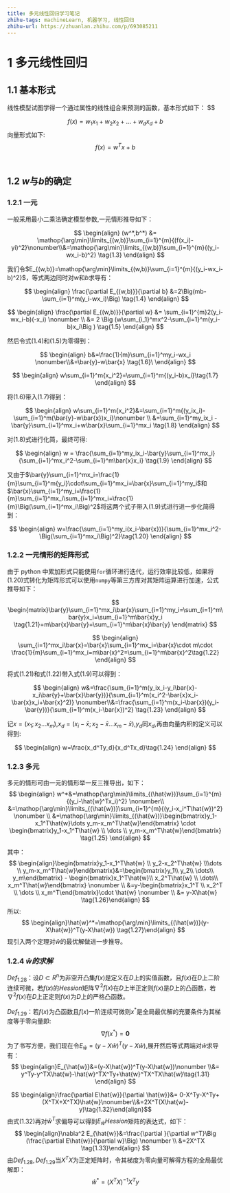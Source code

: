 ```yaml
---
title: 多元线性回归学习笔记
zhihu-tags: machineLearn, 机器学习, 线性回归
zhihu-url: https://zhuanlan.zhihu.com/p/693085211
---
```

# 1 多元线性回归

## 1.1 基本形式

线性模型试图学得一个通过属性的线性组合来预测的函数，基本形式如下：
$$

$$
f(x)=w_1x_1+w_2x_2+...+w_dx_d+b \tag{1.1}$$
向量形式如下:
$$f(x)=w^{T}x+b \tag{1.2}$$​

## 1.2 $w$与$b$的确定

### 1.2.1 一元

一般采用最小二乘法确定模型参数,一元情形推导如下：

$$
\begin{align}
 (w^*,b^*) &= \mathop{\arg\min}\limits_{(w,b)}\sum_{i=1}^{m}{(f(x_i)-yi)^2}\nonumber\\&=\mathop{\arg\min}\limits_{(w,b)}\sum_{i=1}^{m}{(y_i-wx_i-b)^2} \tag{1.3}
\end{align}
$$

我们令$E_{(w,b)}=\mathop{\arg\min}\limits_{(w,b)}\sum_{i=1}^{m}{(y_i-wx_i-b)^2}$，等式两边同时对$w$和$b$求导有：

$$
\begin{align}
  \frac{\partial E_{(w,b)}}{\partial b} &=2\Big(mb- \sum_{i=1}^m(y_i-wx_i)\Big) \tag{1.4}
\end{align}
$$

$$
\begin{align}
\frac{\partial E_{(w,b)}}{\partial w} &= \sum_{i=1}^{m}2(y_i-wx_i-b)(-x_i) \nonumber \\ &= 2 \Big (w\sum_{i_1}^mx^2-\sum_{i=1}^m(y_i-b)x_i\Big ) \tag{1.5}
\end{align}
$$

然后令式(1.4)和(1.5)为零得到：

$$
\begin{align}
  b&=\frac{1}{m}\sum_{i=1}^my_i-wx_i \nonumber\\&=\bar{y}-w\bar{x} \tag{1.6}\
\end{align}
$$

$$
\begin{align}
w\sum_{i=1}^m{x_i^2}=\sum_{i=1}^m{(y_i-b)x_i}\tag{1.7}
\end{align}
$$

将(1.6)带入(1.7)得到：

$$
\begin{align}
  w\sum_{i=1}^m{x_i^2}&=\sum_{i=1}^m{(y_ix_i)-\sum_{i=1}^m(\bar{y}-w\bar{x})x_i}\nonumber \\ &=\sum_{i=1}^my_ix_i - \bar{y}\sum_{i=1}^mx_i+w\bar{x}\sum_{i=1}^mx_i \tag{1.8}
\end{align}
$$

对(1.8)式进行化简，最终可得:

$$
\begin{align}
  w = \frac{\sum_{i=1}^my_ix_i-\bar{y}\sum_{i=1}^mx_i}{\sum_{i=1}^mx_i^2-\sum_{i=1}^m\bar{x}x_i} \tag{1.9}
\end{align}
$$

又由于$\bar{y}\sum_{i=1}^mx_i=\frac{1}{m}\sum_{i=1}^m{y_i}\cdot\sum_{i=1}^mx_i=\bar{x}\sum_{i=1}^my_i$和$\bar{x}\sum_{i=1}^my_i=\frac{1}{m}\sum_{i=1}^mx_i\sum_{i=1}^mx_i=\frac{1}{m}\Big(\sum_{i=1}^mx_i\Big)^2$将这两个式子带入(1.9)式进行进一步化简得到：

$$
\begin{align}
  w=\frac{\sum_{i=1}^my_i(x_i-\bar{x})}{\sum_{i=1}^mx_i^2-\Big(\sum_{i=1}^mx_i\Big)^2}\tag{1.20}
\end{align}
$$

### 1.2.2 一元情形的矩阵形式

由于 python 中累加形式只能使用`for`循环进行迭代，运行效率比较低，如果将(1.20)式转化为矩阵形式可以使用`numpy`等第三方库对其矩阵运算进行加速，公式推导如下：

$$
\begin{matrix}\bar{y}\sum_{i=1}^mx_i\bar{x}\sum_{i=1}^my_i=\sum_{i=1}^m\bar{y}x_i=\sum_{i=1}^m\bar{x}y_i \tag{1.21}=m\bar{x}\bar{y}=\sum_{i=1}^m\bar{x}\bar{y}
\end{matrix}
$$

$$
\begin{align}
  \sum_{i=1}^mx_i\bar{x}=\bar{x}\sum_{i=1}^mx_i=\bar{x}\cdot m\cdot \frac{1}{m}\sum_{i=1}^mx_i=m\bar{x}^2=\sum_{i=1}^m\bar{x}^2\tag{1.22}
\end{align}
$$

将式(1.21)和式(1.22)带入式(1.9)可以得到：

$$
\begin{align}
  w&=\frac{\sum_{i=1}^m(y_ix_i-y_i\bar{x}-x_i\bar{y}+\bar{x}\bar{y})}{\sum_{i=1}^m(x_i^2-\bar{x}x_i-\bar{x}x_i+\bar{x}^2)} \nonumber\\&=\frac{\sum_{i=1}^m(x_i-\bar{x})(y_i-\bar{y})}{\sum_{i=1}^m(x_i-\bar{x})^2} \tag{1.23}
\end{align}
$$

记$x=(x_1;x_2...x_m)$,$x_d=(x_i-\bar{x};x_2-\bar{x}...x_m-\bar{x})$,$y_d$同$x_d$,再由向量内积的定义可以得到:

$$
\begin{align}
  w=\frac{x_d^Ty_d}{x_d^Tx_d}\tag{1.24}
\end{align}
$$

### 1.2.3 多元
多元的情形可由一元的情形举一反三推导出，如下：
$$
\begin{align}
w^*&=\mathop{\arg\min}\limits_{(\hat{w})}\sum_{i=1}^{m}{(y_i-\hat{w}^Tx_i)^2} \nonumber\\ &=\mathop{\arg\min}\limits_{(\hat{w})}\sum_{i=1}^{m}{(y_i-x_i^T\hat{w})^2} \nonumber \\ &=\mathop{\arg\min}\limits_{(\hat{w})}\begin{bmatrix}y_1-x_1^T\hat{w}\dots y_m-x_m^T\hat{w}\end{bmatrix} \cdot \begin{bmatrix}y_1-x_1^T\hat{w} \\ \dots \\ y_m-x_m^T\hat{w}\end{bmatrix} \tag{1.25}
\end{align}
$$

其中：
$$
\begin{align}\begin{bmatrix}y_1-x_1^T\hat{w} \\ y_2-x_2^T\hat{w} \\\dots \\ y_m-x_m^T\hat{w}\end{bmatrix}&=\begin{bmatrix}y_1\\ y_2\\ \dots\\ y_m\end{bmatrix} - \begin{bmatrix}x_1^T\hat{w}\\ x_2^T\hat{w} \\ \dots\\ x_m^T\hat{w}\end{bmatrix} \nonumber \\ &=y-\begin{bmatrix}x_1^T \\ x_2^T \\ \dots \\ x_m^T\end{bmatrix}\cdot \hat{w} \nonumber \\ &= y-X\hat{w} \tag{1.26}\end{align} 
$$
所以:
$$
\begin{align}\hat{w}^*=\mathop{\arg\min}\limits_{(\hat{w})}(y-X\hat{w})^T(y-X\hat{w}) \tag{1.27}\end{align}
$$
现引入两个定理对$\hat{w}$的最优解做进一步推导。

### 1.2.4 $\hat{w}的求解$
$Def_{1.28}$：设$D\subset R^n$为非空开凸集$f(x)$是定义在$D$上的实值函数，且$f(x)$在$D$上二阶连续可微，若$f(x)$的$Hession$矩阵$\nabla^2f(x)$在$D$上半正定则$f(x)$是$D$上的凸函数，若$\nabla^2f(x$)在$D$上正定则$f(x)$为$D$上的严格凸函数。

$Def_{1.29}$：若$f(x)$为凸函数且$f(x)$一阶连续可微则$x^*$是全局最优解的充要条件为其梯度等于零向量即:$$\nabla f(x^*)=\textbf{0}\tag{1.30}$$
为了书写方便，我们现在令$E_{\hat{w}}=(y-X\hat{w})^T(y-X\hat{w})$,展开然后等式两端对$\hat{w}$求导有：
$$
\begin{align}E_{\hat{w}}&=(y-X\hat{w})^T(y-X\hat{w})\nonumber \\&= y^Ty-y^TX\hat{w}-\hat{w}^TX^Ty+\hat{w}^TX^TX\hat{w}\tag{1.31} \end{align}
$$

$$
\begin{align}\frac{\partial E\hat{w}}{\partial \hat{w}}&= 0-X^Ty-X^Ty+(X^TX+X^TX)\hat{w}\nonumber\\&=2X^T(X\hat{w}-y)\tag{1.32}\end{align}$$
由式(1.32)再对$\hat{w}^T$求偏导可以得到$E_{\hat{w}} Hession$矩阵的表达式，如下：
$$
\begin{align}\nabla^2 E_{\hat{w}}&=\frac{\partial }{\partial w^T}\Big (\frac{\partial E\hat{w}}{\partial w}\Big) \nonumber \\ &=2X^TX \tag{1.33}\end{align}
$$
由$Def_{1.28},Def_{1.29}$当$X^TX$为正定矩阵时，令其梯度为零向量可解得方程的全局最优解即：
$$\hat{w}^*=(X^TX)^{-1}X^Ty \tag{1.34}$$